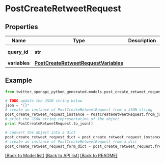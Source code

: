 # PostCreateRetweetRequest


## Properties

Name | Type | Description | Notes
------------ | ------------- | ------------- | -------------
**query_id** | **str** |  | [default to 'ojPdsZsimiJrUGLR1sjUtA']
**variables** | [**PostCreateRetweetRequestVariables**](PostCreateRetweetRequestVariables.md) |  | 

## Example

```python
from twitter_openapi_python_generated.models.post_create_retweet_request import PostCreateRetweetRequest

# TODO update the JSON string below
json = "{}"
# create an instance of PostCreateRetweetRequest from a JSON string
post_create_retweet_request_instance = PostCreateRetweetRequest.from_json(json)
# print the JSON string representation of the object
print PostCreateRetweetRequest.to_json()

# convert the object into a dict
post_create_retweet_request_dict = post_create_retweet_request_instance.to_dict()
# create an instance of PostCreateRetweetRequest from a dict
post_create_retweet_request_form_dict = post_create_retweet_request.from_dict(post_create_retweet_request_dict)
```
[[Back to Model list]](../README.md#documentation-for-models) [[Back to API list]](../README.md#documentation-for-api-endpoints) [[Back to README]](../README.md)


